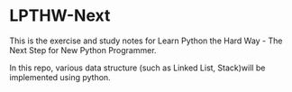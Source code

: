 # LPTHW-Next

This is the exercise and study notes for Learn Python the Hard Way - The Next Step for New Python Programmer.

In this repo, various data structure (such as Linked List, Stack)will be implemented using python.
